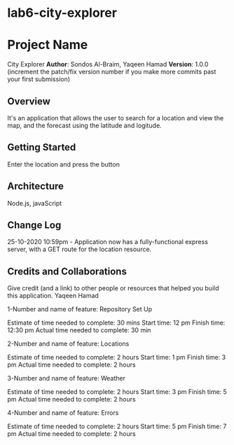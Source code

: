 # lab6-city-explorer
# Project Name
City Explorer
**Author**: Sondos Al-Braim, Yaqeen Hamad
**Version**: 1.0.0 (increment the patch/fix version number if you make more commits past your first submission)

## Overview
It's an application that allows the user to search for a location and view the map, and the forecast using the latitude and logitude.

## Getting Started
<!-- What are the steps that a user must take in order to build this app on their own machine and get it running? -->
Enter the location and press the button

## Architecture
<!-- Provide a detailed description of the application design. What technologies (languages, libraries, etc) you're using, and any other relevant design information. -->
Node.js, javaScript
## Change Log

25-10-2020 10:59pm - Application now has a fully-functional express server, with a GET route for the location resource. 

## Credits and Collaborations
 Give credit (and a link) to other people or resources that helped you build this application. 
 Yaqeen Hamad


1-Number and name of feature:
Repository Set Up

Estimate of time needed to complete: 
30 mins
Start time: 
12 pm
Finish time:
12:30 pm
Actual time needed to complete:
30 min

2-Number and name of feature:
Locations

Estimate of time needed to complete: 
2 hours
Start time: 
1 pm
Finish time:
3 pm
Actual time needed to complete:
2 hours

3-Number and name of feature:
Weather

Estimate of time needed to complete: 
2 hours
Start time: 
3 pm
Finish time:
5 pm
Actual time needed to complete:
2 hours

4-Number and name of feature:
Errors

Estimate of time needed to complete: 
2 hours
Start time: 
5 pm
Finish time:
7 pm
Actual time needed to complete:
2 hours


